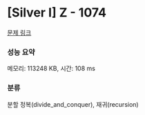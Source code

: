 # [Silver I] Z - 1074 

[문제 링크](https://www.acmicpc.net/problem/1074) 

### 성능 요약

메모리: 113248 KB, 시간: 108 ms

### 분류

분할 정복(divide_and_conquer), 재귀(recursion)

